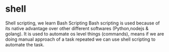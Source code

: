 # shell

Shell scripting, we learn Bash Scripting
Bash scripting is used because of its native advantage over other different softwares (Python,nodejs & golang).
It is used to automate os level things (commands), means if we are doing manual approach of a task repeated we can use shell scripting to automate the task.
